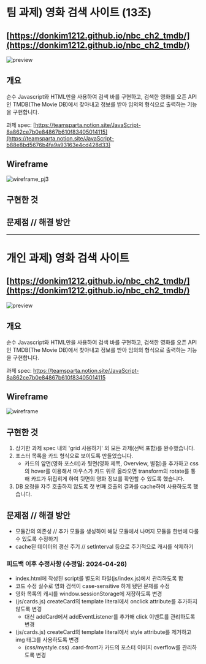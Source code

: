 # 팀 과제) 영화 검색 사이트 (13조)
## [https://donkim1212.github.io/nbc_ch2_tmdb/](https://donkim1212.github.io/nbc_ch2_tmdb/)

![preview](https://github.com/donkim1212/nbc_ch2_tmdb/assets/32076275/26104eea-3e08-4b56-8163-84c726c4d1dc)
## 개요
순수 Javascript와 HTML만을 사용하여 검색 바를 구현하고, 검색한 영화를
오픈 API인 TMDB(The Movie DB)에서 찾아내고 정보를 받아 임의의 형식으로
출력하는 기능을 구현합니다.

과제 spec:
[https://teamsparta.notion.site/JavaScript-8a862ce7b0e84867b610f83405014115](https://teamsparta.notion.site/JavaScript-b88e8bd5676b4fa9a93163e4cd428d33)

## Wireframe
![wireframe_pj3](https://github.com/donkim1212/nbc_ch2_tmdb/assets/32076275/c327aa6f-d450-4e76-81a2-d18164ebbc62)

## 구현한 것

## 문제점 // 해결 방안




-------------------------------------------------------------



# 개인 과제) 영화 검색 사이트
## [https://donkim1212.github.io/nbc_ch2_tmdb/](https://donkim1212.github.io/nbc_ch2_tmdb/)

![preview](https://github.com/donkim1212/nbc_ch2_tmdb/assets/32076275/26104eea-3e08-4b56-8163-84c726c4d1dc)
## 개요
순수 Javascript와 HTML만을 사용하여 검색 바를 구현하고, 검색한 영화를
오픈 API인 TMDB(The Movie DB)에서 찾아내고 정보를 받아 임의의 형식으로
출력하는 기능을 구현합니다.

과제 spec:
https://teamsparta.notion.site/JavaScript-8a862ce7b0e84867b610f83405014115

## Wireframe
![wireframe](https://github.com/donkim1212/nbc_ch2_tmdb/assets/32076275/1f12b0c6-a6f5-42c5-881e-93f0c99b9df5)

## 구현한 것
1. 상기한 과제 spec 내의 'grid 사용하기' 외 모든 과제(선택 포함)를 완수했습니다.
2. 포스터 목록을 카드 형식으로 보이도록 만들었습니다.
    - 카드의 앞면(영화 포스터)과 뒷면(영화 제목, Overview, 별점)을 추가하고 css의 hover를 이용해서
   마우스가 카드 위로 올라오면 transform의 rotate를 통해 카드가 뒤집히게 하여 뒷면의 영화 정보를 확인할 수 있도록 했습니다.
4. DB 요청을 자주 호출하지 않도록 첫 번째 호출의 결과를 cache하여 사용하도록 했습니다.

## 문제점 // 해결 방안
 - 모듈간의 의존성 // 추가 모듈을 생성하여 해당 모듈에서 나머지 모듈을 한번에 다룰 수 있도록 수정하기
 - cache된 데이터의 갱신 주기 // setInterval 등으로 주기적으로 캐시를 삭제하기

### 피드백 이후 수정사항 (수정일: 2024-04-26)
 * index.html에 작성된 script를 별도의 파일(js/index.js)에서 관리하도록 함
 * 코드 수정 실수로 영화 검색이 case-sensitive 하게 됐던 문제를 수정
 * 영화 목록의 캐시를 window.sessionStorage에 저장하도록 변경
 * (js/cards.js) createCard의 template literal에서 onclick attribute를 추가하지 않도록 변경
    - 대신 addCard에서 addEventListener를 추가해 click 이벤트를 관리하도록 변경
 * (js/cards.js) createCard의 template literal에서 style attribute를 제거하고 img 태그를 사용하도록 변경
    - (css/mystyle.css) .card-front가 카드의 포스터 이미지 overflow를 관리하도록 변경

